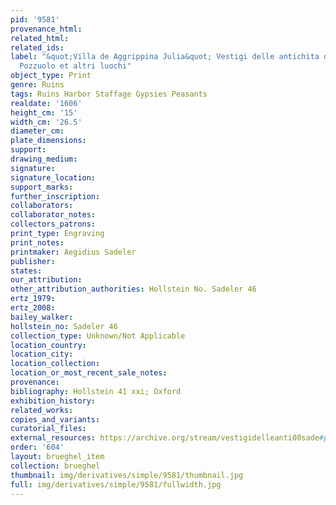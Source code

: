 ```yaml
---
pid: '9581'
provenance_html:
related_html:
related_ids:
label: "&quot;Villa de Aggrippina Julia&quot; Vestigi delle antichita di Roma Tivoli
  Pozzuolo et altri luochi"
object_type: Print
genre: Ruins
tags: Ruins Harbor Staffage Gypsies Peasants
realdate: '1606'
height_cm: '15'
width_cm: '26.5'
diameter_cm:
plate_dimensions:
support:
drawing_medium:
signature:
signature_location:
support_marks:
further_inscription:
collaborators:
collaborator_notes:
collectors_patrons:
print_type: Engraving
print_notes:
printmaker: Aegidius Sadeler
publisher:
states:
our_attribution:
other_attribution_authorities: Hollstein No. Sadeler 46
ertz_1979:
ertz_2008:
bailey_walker:
hollstein_no: Sadeler 46
collection_type: Unknown/Not Applicable
location_country:
location_city:
location_collection:
location_or_most_recent_sale_notes:
provenance:
bibliography: Hollstein 41 xxi; Oxford
exhibition_history:
related_works:
copies_and_variants:
curatorial_files:
external_resources: https://archive.org/stream/vestigidelleanti00sade#page/46/mode/1up
order: '604'
layout: brueghel_item
collection: brueghel
thumbnail: img/derivatives/simple/9581/thumbnail.jpg
full: img/derivatives/simple/9581/fullwidth.jpg
---
```

